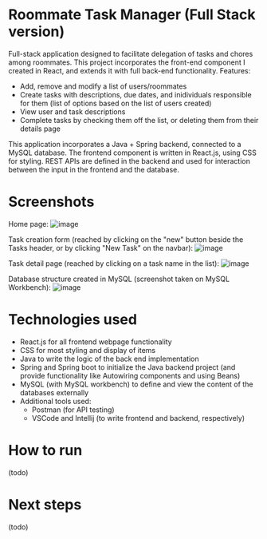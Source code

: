# Roommate Task Manager (Full Stack version)
Full-stack application designed to facilitate delegation of tasks and chores among roommates. This project incorporates the front-end component I created in React, and extends it with full back-end functionality. Features: 
- Add, remove and modify a list of users/roommates
- Create tasks with descriptions, due dates, and inidividuals responsible for them (list of options based on the list of users created)
- View user and task descriptions
- Complete tasks by checking them off the list, or deleting them from their details page

This application incorporates a Java + Spring backend, connected to a MySQL database. The frontend component is written in React.js, using CSS for styling. REST APIs are defined in the backend and used for interaction between the input in the frontend and the database. 

# Screenshots
Home page: 
![image](https://github.com/AyazCiplak/fullstack-roommate-task-manager/assets/97311304/0964974d-9f44-41df-b6e0-5c15ac1263e6)

Task creation form (reached by clicking on the "new" button beside the Tasks header, or by clicking "New Task" on the navbar):
![image](https://github.com/AyazCiplak/fullstack-roommate-task-manager/assets/97311304/b3c2d913-d1b5-4d74-ab92-000606471869)

Task detail page (reached by clicking on a task name in the list): 
![image](https://github.com/AyazCiplak/fullstack-roommate-task-manager/assets/97311304/cbc939b1-67fc-4568-a20c-b061ec016d1a)

Database structure created in MySQL (screenshot taken on MySQL Workbench):
![image](https://github.com/AyazCiplak/fullstack-roommate-task-manager/assets/97311304/9cd418af-61a6-455b-83d6-43467edd170f)


# Technologies used 
- React.js for all frontend webpage functionality
- CSS for most styling and display of items
- Java to write the logic of the back end implementation
- Spring and Spring boot to initialize the Java backend project (and provide functionality like Autowiring components and using Beans)
- MySQL (with MySQL workbench) to define and view the content of the databases externally
- Additional tools used:
  - Postman (for API testing)
  - VSCode and Intellij (to write frontend and backend, respectively)

# How to run 
(todo)

# Next steps
(todo)
